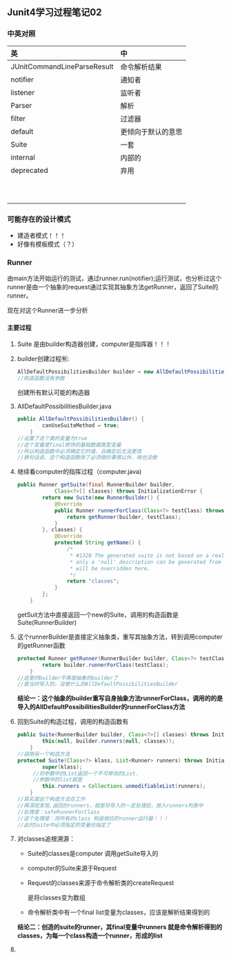 ## Junit4学习过程笔记02

### 中英对照

| 英                          | 中                 |
| :-------------------------- | :----------------- |
| JUnitCommandLineParseResult | 命令解析结果       |
| notifier                    | 通知者             |
| listener                    | 监听者             |
| Parser                      | 解析               |
| filter                      | 过滤器             |
| default                     | 更倾向于默认的意思 |
| Suite                       | 一套               |
| internal                    | 内部的             |
| deprecated                  | 弃用               |
|                             |                    |
|                             |                    |
|                             |                    |
|                             |                    |
|                             |                    |
|                             |                    |
|                             |                    |
|                             |                    |
|                             |                    |
|                             |                    |

### 可能存在的设计模式

* 建造者模式！！！
* 好像有模板模式（？）

### Runner

由main方法开始运行的测试，通过runner.run(notifier);运行测试，也分析过这个runner是由一个抽象的request通过实现其抽象方法getRunner，返回了Suite的runner。

现在对这个Runner进一步分析

#### 主要过程

1. Suite 是由builder构造器创建，computer是指挥器！！！

2. builder创建过程🈶:

   ```java
   AllDefaultPossibilitiesBuilder builder = new AllDefaultPossibilitiesBuilder();
   //构造函数没有参数
   ```

   创建所有默认可能的构造器

3. AllDefaultPossibilitiesBuilder.java

   ```java
   public AllDefaultPossibilitiesBuilder() {
           canUseSuiteMethod = true;
       }
   //设置了这个类的变量为true
   //这个变量是final修饰的基础数据类型变量
   //所以构造函数中必须确定它的值，且确定后无法更改
   //换句话说，这个构造函数除了必须做的事情以外，啥也没做
   ```

   

4. 继续看computer的指挥过程（computer.java)

   ```java
   public Runner getSuite(final RunnerBuilder builder,
               Class<?>[] classes) throws InitializationError {
           return new Suite(new RunnerBuilder() {
               @Override
               public Runner runnerForClass(Class<?> testClass) throws Throwable {
                   return getRunner(builder, testClass);
               }
           }, classes) {
               @Override
               protected String getName() {
                   /*
                    * #1320 The generated suite is not based on a real class so
                    * only a 'null' description can be generated from it. This name
                    * will be overridden here.
                    */
                   return "classes";
               }
           };
       }
   ```

   getSuit方法中直接返回一个new的Suite，调用的构造函数是Suite(RunnerBuilder)

5. 这个runnerBuilder是直接定义抽象类，重写其抽象方法，转到调用computer的getRunner函数

   ```java
   protected Runner getRunner(RunnerBuilder builder, Class<?> testClass) throws Throwable {
           return builder.runnerForClass(testClass);
       }
   //这里的builder不再是抽象的builder了
   //是当时导入的，没做什么的AllDefaultPossibilitiesBuilder
   ```

   **结论一：这个抽象的builder重写自身抽象方法runnerForClass，调用的的是导入的AllDefaultPossibilitiesBuilder的runnerForClass方法**

6. 回到Suite的构造过程，调用的构造函数有

   ```java
   public Suite(RunnerBuilder builder, Class<?>[] classes) throws InitializationError {
           this(null, builder.runners(null, classes));
       }
   //调用另一个构造方法
   protected Suite(Class<?> klass, List<Runner> runners) throws InitializationError {
           super(klass);
       	//将参数中的List返回一个不可修改的List.
       	//参数中的list就是
           this.runners = Collections.unmodifiableList(runners);
       }
   //其实是这个构造方法在工作
   //再深挖发现,返回的runners，就是将导入的一定处理后，放入runners列表中
   //处理是：safeRunnerForClass
   //这个处理是：将所有的class 构造相应的runner运行器！！！
   //此时Suite中必须指定的变量也指定了
   ```

7. 对classes追根溯源：

   * Suite的classes是computer 调用getSuite导入的

   * computer的Suite来源于Request

   * Request的classes来源于命令解析类的createRequest

     是将classes变为数组

   * 命令解析类中有一个final list变量为classes，应该是解析结果得到的

   **结论二：创造的suite的runner，其final变量中runners 就是命令解析得到的classes，为每一个class构造一个runner，形成的list**

8. 